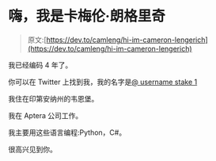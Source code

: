 # 嗨，我是卡梅伦·朗格里奇

> 原文:[https://dev.to/camleng/hi-im-cameron-lengerich](https://dev.to/camleng/hi-im-cameron-lengerich)

我已经编码 4 年了。

你可以在 Twitter 上找到我，我的名字是[@ username stake 1](https://twitter.com/usernamestaken1)

我住在印第安纳州的韦恩堡。

我在 Aptera 公司工作。

我主要用这些语言编程:Python，C#。

很高兴见到你。